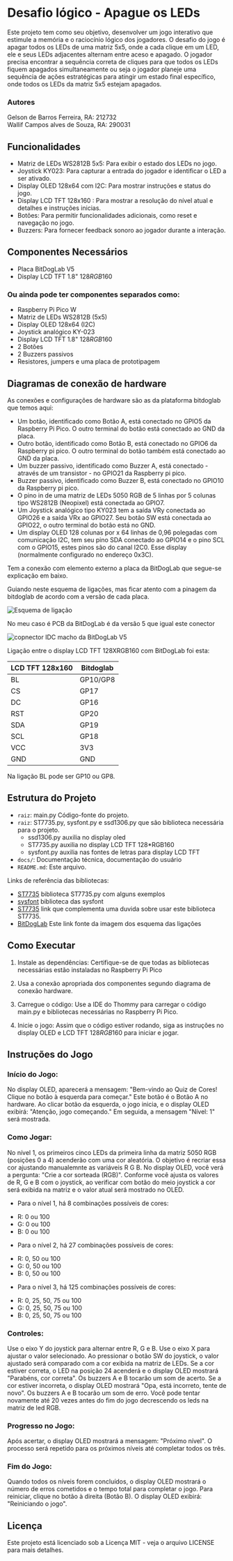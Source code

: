 # Desafio lógico - Apague os LEDs

Este projeto tem como seu objetivo, desenvolver um jogo interativo que estimule a memória e o raciocínio lógico dos jogadores. O desafio do jogo é apagar todos os LEDs de uma matriz 5x5, onde a cada clique em um LED, ele e seus LEDs adjacentes alternam entre aceso e apagado. O jogador precisa encontrar a sequência correta de cliques para que todos os LEDs fiquem apagados simultaneamente ou seja o jogador planeje uma sequência de ações estratégicas para atingir um estado final específico, onde todos os LEDs da matriz 5x5 estejam apagados.

### Autores

Gelson de Barros Ferreira, RA: 212732  
Wallif Campos alves de Souza, RA: 290031

## Funcionalidades

- Matriz de LEDs WS2812B 5x5: Para exibir o estado dos LEDs no jogo.
- Joystick KY023: Para capturar a entrada do jogador e identificar o LED a ser ativado.
- Display OLED 128x64 com I2C: Para mostrar instruções e status do jogo.
- Display LCD TFT 128x160 : Para mostrar a resolução do nível atual e detalhes e instruções inicias. 
- Botões: Para permitir funcionalidades adicionais, como reset e navegação no jogo.
- Buzzers: Para fornecer feedback sonoro ao jogador durante a interação.

## Componentes Necessários
- Placa BitDogLab V5
- Display LCD TFT 1.8" 128*RGB*160
  
### Ou ainda pode ter componentes separados como:
  - Raspberry Pi Pico W
  - Matriz de LEDs WS2812B (5x5)
  - Display OLED 128x64 (I2C)
  - Joystick analógico KY-023
  - Display LCD TFT 1.8" 128*RGB*160
  - 2 Botões
  - 2 Buzzers passivos
  - Resistores, jumpers e uma placa de prototipagem

## Diagramas de conexão de hardware
As conexões e configurações de hardware são as da plataforma bitdoglab que temos aqui:
- Um botão, identificado como Botão A, está conectado no GPIO5 da Raspberry Pi Pico. O outro terminal do botão está conectado ao GND da placa. 
- Outro botão, identificado como Botão B, está conectado no GPIO6 da Raspberry pi pico. O outro terminal do botão também está conectado ao GND da placa.
- Um buzzer passivo, identificado como Buzzer A, está conectado - através de um transistor - no GPIO21 da Raspberry pi pico.
- Buzzer passivo, identificado como Buzzer B, está conectado no GPIO10 da Raspberry pi pico.
- O pino in de uma matriz de LEDs 5050 RGB de 5 linhas por 5 colunas tipo WS2812B (Neopixel) está conectada ao GPIO7. 
- Um Joystick analógico tipo KY023 tem a saída VRy conectada ao GPIO26 e a saída VRx ao GPIO27. Seu botão SW está conectada ao GPIO22, o outro terminal do botão está no GND. 
- Um display OLED 128 colunas por  x 64 linhas de 0,96 polegadas com comunicação I2C, tem seu pino SDA conectado ao GPIO14 e o pino SCL com o GPIO15, estes pinos são do canal I2C0. Esse display (normalmente configurado no endereço 0x3C).

Tem a conexão com elemento externo a placa da BitDogLab que segue-se explicação em baixo.

Guiando neste esquema de ligações, mas ficar atento com a pinagem da bitdoglab de acordo com a versão de cada placa.

![Esquema de ligação](https://github.com/user-attachments/assets/12d94c46-1bfd-4142-b416-6c75f2d2dbad)

No meu caso é PCB da BitDogLab é da versão 5 que igual este conector

![copnector IDC macho da BitDogLab V5](https://github.com/user-attachments/assets/8f7299b2-dda5-4b00-ba58-591bc7e0cb60)

Ligação  entre o display LCD TFT 128XRGB160 com BitDogLab foi esta:


LCD TFT 128x160 | Bitdoglab
--------- | ------
BL        | GP10/GP8
CS        | GP17
DC        | GP16
RST       | GP20
SDA       | GP19
SCL       | GP18
VCC       |  3V3
GND       |   GND

Na ligação BL pode ser GP10 ou GP8.

## Estrutura do Projeto

- `raiz`: main.py Código-fonte do projeto.
- `raiz`: ST7735.py, sysfont.py e ssd1306.py que são biblioteca necessária para o projeto.
	* ssd1306.py auxilia no display oled
	* ST7735.py auxilia no display LCD TFT 128*RGB160
	* sysfont.py auxilia nas fontes de letras para display LCD TFT
- `docs/`: Documentação técnica, documentação do usuário
- `README.md`: Este arquivo.


Links de referência das bibliotecas:
* [ST7735](https://github.com/boochow/MicroPython-ST7735/tree/master) biblioteca ST7735.py com alguns exemplos
* [sysfont](https://github.com/GuyCarver/MicroPython/blob/master/lib/sysfont.py) biblioteca das sysfont
* [ST7735](https://github.com/boochow/MicroPython-ST7735/issues/9) link que complementa uma duvida sobre usar este biblioteca ST7735.
* [BitDogLab](https://github.com/BitDogLab/BitDogLab/commit/db2704d02596209923995fc20823b8b6147ad800) Este link fonte da imagem dos esquema das ligações


## Como Executar

1. Instale as dependências: Certifique-se de que todas as bibliotecas necessárias estão instaladas no Raspberry Pi Pico

2. Usa a conexão apropriada dos componentes segundo diagrama de conexão hardware.

3. Carregue o código: Use a IDE do Thommy  para carregar o código main.py e bibliotecas necessárias no Raspberry Pi Pico.

4. Inicie o jogo: Assim que o código estiver rodando, siga as instruções no display OLED e LCD TFT 128*RGB*160 para iniciar e jogar.

## Instruções do Jogo 

### Início do Jogo:

No display OLED, aparecerá a mensagem: "Bem-vindo ao Quiz de Cores! Clique no botão à esquerda para começar." Este botão é o Botão A no hardware.
Ao clicar botão da esquerda, o jogo inicia, e o display OLED exibirá: "Atenção, jogo começando." Em seguida, a mensagem "Nível: 1" será mostrada.

### Como Jogar:

No nível 1, os primeiros cinco LEDs da primeira linha da matriz 5050 RGB (posições 0 a 4) acenderão com uma cor aleatória. O objetivo é recriar essa cor ajustando manualemnte as variáveis R G B.
No display OLED, você verá a pergunta: "Crie a cor sorteada (RGB)". Conforme você ajusta os valores de R, G e B com o joystick, ao verificar com botão do meio joystick a cor será exibida na matriz e o valor atual será mostrado no OLED.
- Para o nível 1, há 8 combinações possíveis de cores:
* R: 0 ou 100
* G: 0 ou 100
* B: 0 ou 100
- Para o nível 2, há 27 combinações possíveis de cores:
* R: 0, 50 ou 100
* G: 0, 50 ou 100
* B: 0, 50 ou 100
- Para o nível 3, há 125 combinações possíveis de cores:
* R: 0, 25, 50, 75 ou 100
* G: 0, 25, 50, 75 ou 100
* B: 0, 25, 50, 75 ou 100

### Controles:

Use o eixo Y do joystick para alternar entre R, G e B. Use o eixo X para ajustar o valor selecionado.
Ao pressionar o botão SW do joystick, o valor ajustado será comparado com a cor exibida na matriz de LEDs.
Se a cor estiver correta, o LED na posição 24 acenderá e o display OLED mostrará "Parabéns, cor correta". Os buzzers A e B tocarão um som de acerto.
Se a cor estiver incorreta, o display OLED mostrará "Opa, está incorreto, tente de novo". Os buzzers A e B tocarão um som de erro. Você pode tentar novamente até 20 vezes antes do fim do jogo decrescendo os leds na matriz de led RGB.

### Progresso no Jogo:

Após acertar, o display OLED mostrará a mensagem: "Próximo nível".
O processo será repetido para os próximos níveis até completar todos os três.

### Fim do Jogo:

Quando todos os níveis forem concluídos, o display OLED mostrará o número de erros cometidos e o tempo total para completar o jogo.
Para reiniciar, clique no botão à direita (Botão B). O display OLED exibirá: "Reiniciando o jogo".



## Licença

Este projeto está licenciado sob a Licença MIT - veja o arquivo LICENSE para mais detalhes.

